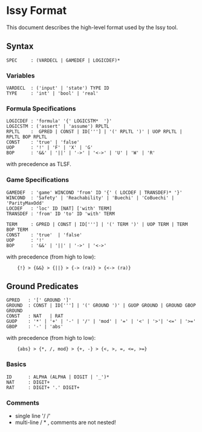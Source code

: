 # Issy Format

This document describes the high-level format used by the Issy tool.

## Syntax
```
SPEC     : (VARDECL | GAMEDEF | LOGICDEF)*
```

### Variables
```
VARDECL  : ('input' | 'state') TYPE ID
TYPE     : 'int' | 'bool' | 'real'
```

### Formula Specifications
```
LOGICDEF : 'formula' '{' LOGICSTM*  '}'
LOGICSTM : ('assert' | 'assume') RPLTL
RPLTL    :  GPRED | CONST | ID['''] | '(' RPLTL ')' | UOP RPLTL | RPLTL BOP RPLTL 
CONST    : 'true' | 'false'
UOP      : '!' | 'F' | 'X' | 'G'
BOP      : '&&' | '||' | '->' | '<->' | 'U' | 'W' | 'R'
```
with precedence as TLSF.


### Game Specifications
```
GAMEDEF  : 'game' WINCOND 'from' ID '{' ( LOCDEF | TRANSDEF)* '}' 
WINCOND  : 'Safety' | 'Reachability' | 'Buechi' | 'CoBuechi' | 'ParityMaxOdd' 
LOCDEF   : 'loc' ID [NAT] ['with' TERM]
TRANSDEF : 'from' ID 'to' ID 'with' TERM

TERM     : GPRED | CONST | ID['''] | '(' TERM ')' | UOP TERM | TERM BOP TERM 
CONST    : 'true'  | 'false'
UOP      : '!' 
BOP      : '&&' | '||' | '->' | '<->'
```
with precedence (from high to low):
```
    {!} > {&&} > {||} > {-> (ra)} > {<-> (ra)} 
```

## Ground Predicates

```
GPRED   : '[' GROUND ']'
GROUND  : CONST | ID['''] | '(' GROUND ')' | GUOP GROUND | GROUND GBOP GROUND
CONST   : NAT   | RAT
GUOP    : '*' | '+' | '-' | '/' | 'mod' | '=' | '<' | '>'| '<=' | '>='
GBOP    : '-' | 'abs'
```
with precedence (from high to low):
```
    {abs} > {*, /, mod} > {+, -} > {<, >, =, <=, >=}
```

### Basics
```
ID      : ALPHA (ALPHA | DIGIT | '_')*
NAT     : DIGIT+
RAT     : DIGIT+ '.' DIGIT+
```

### Comments
- single line '/ /'
- multi-line / * , comments are not nested!
